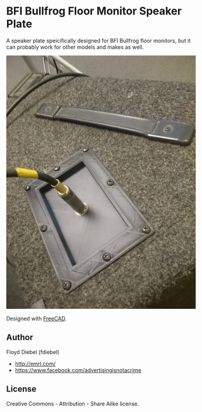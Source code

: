 BFI Bullfrog Floor Monitor Speaker Plate
=============

A speaker plate speicifically designed for BFI Bullfrog floor monitors, but it can probably work for other models and makes as well.

![Image](https://github.com/fdiebel/speaker-plate/blob/master/img/speaker-plate.jpg)

Designed with [FreeCAD](http://www.freecadweb.org/).

Author
--------
Floyd Diebel (fdiebel)
* <http://emrl.com/>
* <https://www.facebook.com/advertisingisnotacrime> 

License
--------
Creative Commons - Attribution - Share Alike license.  
